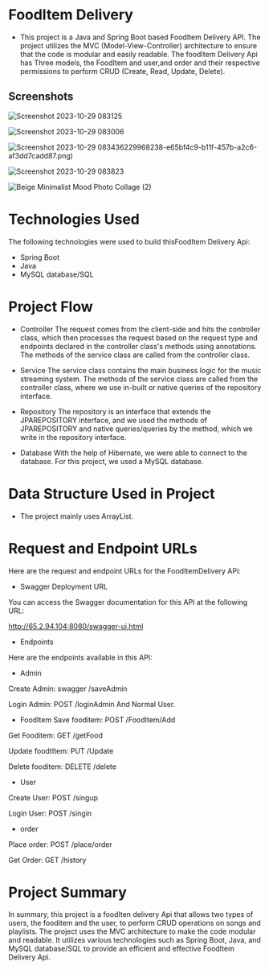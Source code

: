 # FoodItem Delivery
 * This project is a Java and Spring Boot based FoodItem Delivery API. The project utilizes the MVC (Model-View-Controller) architecture to ensure that the code is modular and easily readable. The foodItem Delivery Api has Three models, the FoodItem and user,and order and their respective permissions to perform CRUD (Create, Read, Update, Delete).
 
 ## Screenshots
![Screenshot 2023-10-29 083125](https://github.com/Shravankumar542-d/assignment/assets/142691051/66bc8560-d437-4b70-82ae-11039de805ac)

![Screenshot 2023-10-29 083006](https://github.com/Shravankumar542-d/assignment/assets/142691051/e05d1f29-a3c5-424b-8d88-7c8cbb0c40ab)

 ![Screenshot 2023-10-29 083436](https://github.com/Shravankumar542-d/assignment/assets/142691051/2190220f-4751-4258-8689-45be6368bcea)229968238-e65bf4c9-b11f-457b-a2c6-af3dd7cadd87.png)
 
 ![Screenshot 2023-10-29 083823](https://github.com/Shravankumar542-d/assignment/assets/142691051/e6612460-f761-4eb2-afe8-13a1e23f3e73)
 
 ![Beige Minimalist Mood Photo Collage (2)](https://user-images.githubusercontent.com/111841729/229969636-9bf2a2d1-64e4-4fd7-b9f5-999bd79e72e1.png)


# Technologies Used
 The following technologies were used to build thisFoodItem Delivery Api:
* Spring Boot
* Java
* MySQL database/SQL

# Project Flow

* Controller
The request comes from the client-side and hits the controller class, which then processes the request based on the request type and endpoints declared in the controller class's methods using annotations. The methods of the service class are called from the controller class.


* Service
The service class contains the main business logic for the music streaming system. The methods of the service class are called from the controller class, where we use in-built or native queries of the repository interface.

* Repository
The repository is an interface that extends the JPAREPOSITORY interface, and we used the methods of JPAREPOSITORY and native queries/queries by the method, which we write in the repository interface.

* Database
With the help of Hibernate, we were able to connect to the database. For this project, we used a MySQL database.

# Data Structure Used in Project
* The project mainly uses ArrayList.

# Request and Endpoint URLs
Here are the request and endpoint URLs for the FoodItemDelivery APi:

* Swagger Deployment URL

You can access the Swagger documentation for this API at the following URL:

http://65.2.94.104:8080/swagger-ui.html

* Endpoints

Here are the endpoints available in this API:

* Admin

Create Admin: swagger /saveAdmin


Login Admin: POST /loginAdmin And Normal User.

* FoodItem
Save fooditem: POST /FoodItem/Add

Get Fooditem: GET /getFood

Update foodtItem: PUT /Update

Delete fooditem: DELETE /delete

* User

Create User: POST /singup


Login User: POST /singin

* order

Place order: POST /place/order

Get Order: GET /history


# Project Summary
In summary, this project is a foodIten delivery Api that allows two types of users, the fooditem and the user, to perform CRUD operations on songs and playlists. The project uses the MVC architecture to make the code modular and readable. It utilizes various technologies such as Spring Boot, Java, and MySQL database/SQL to provide an efficient and effective FoodItem
Delivery Api.






